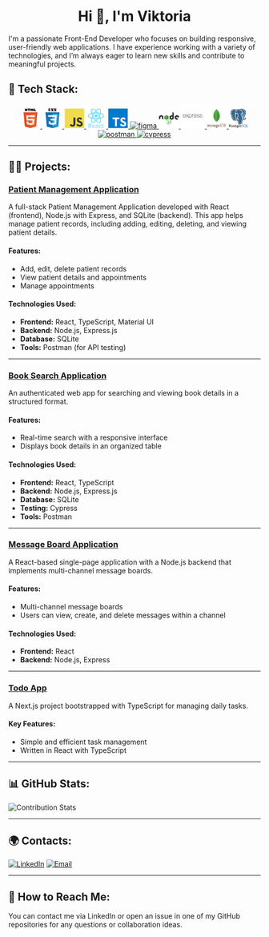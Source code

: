 <h1 align="center">Hi 👋, I'm Viktoria</h1>

I'm a passionate Front-End Developer who focuses on building responsive, user-friendly web applications. I have experience working with a variety of technologies, and I’m always eager to learn new skills and contribute to meaningful projects.


## 🚀 Tech Stack:
<p align="center"> <a href="https://www.w3.org/html/" target="_blank" rel="noreferrer"> <img src="https://raw.githubusercontent.com/devicons/devicon/master/icons/html5/html5-original-wordmark.svg" alt="html5" width="40" height="40"/> </a> <a href="https://www.w3schools.com/css/" target="_blank" rel="noreferrer"> <img src="https://raw.githubusercontent.com/devicons/devicon/master/icons/css3/css3-original-wordmark.svg" alt="css3" width="40" height="40"/> </a> <a href="https://developer.mozilla.org/en-US/docs/Web/JavaScript" target="_blank" rel="noreferrer"> <img src="https://raw.githubusercontent.com/devicons/devicon/master/icons/javascript/javascript-original.svg" alt="javascript" width="40" height="40"/> </a> <a href="https://reactjs.org/" target="_blank" rel="noreferrer"> <img src="https://raw.githubusercontent.com/devicons/devicon/master/icons/react/react-original-wordmark.svg" alt="react" width="40" height="40"/> </a> <a href="https://www.typescriptlang.org/" target="_blank" rel="noreferrer"> <img src="https://raw.githubusercontent.com/devicons/devicon/master/icons/typescript/typescript-original.svg" alt="typescript" width="40" height="40"/> </a> <a href="https://www.figma.com/" target="_blank" rel="noreferrer"> <img src="https://www.vectorlogo.zone/logos/figma/figma-icon.svg" alt="figma" width="40" height="40"/> </a> <a href="https://nodejs.org" target="_blank" rel="noreferrer"> <img src="https://raw.githubusercontent.com/devicons/devicon/master/icons/nodejs/nodejs-original-wordmark.svg" alt="nodejs" width="40" height="40"/> </a> <a href="https://expressjs.com/" target="_blank" rel="noreferrer"> <img src="https://raw.githubusercontent.com/devicons/devicon/master/icons/express/express-original-wordmark.svg" alt="express" width="40" height="40" style="background-color: white; padding: 4px;"/> </a> <a href="https://www.mongodb.com/" target="_blank" rel="noreferrer"> <img src="https://raw.githubusercontent.com/devicons/devicon/master/icons/mongodb/mongodb-original-wordmark.svg" alt="mongodb" width="40" height="40"/> </a> <a href="https://www.postgresql.org" target="_blank" rel="noreferrer"> <img src="https://raw.githubusercontent.com/devicons/devicon/master/icons/postgresql/postgresql-original-wordmark.svg" alt="postgresql" width="40" height="40"/> </a> <a href="https://postman.com" target="_blank" rel="noreferrer"> <img src="https://www.vectorlogo.zone/logos/getpostman/getpostman-icon.svg" alt="postman" width="40" height="40"/> </a> <a href="https://www.cypress.io/" target="_blank" rel="noreferrer"> <img src="https://raw.githubusercontent.com/cypress-io/cypress-icons/master/src/icons/icon_32x32.png" alt="cypress" width="40" height="40"/> </a> </p>
  
---

## 🧑‍💻 Projects:

### [Patient Management Application](https://github.com/shevchenkoviktoria/patients-app)
A full-stack Patient Management Application developed with React (frontend), Node.js with Express, and SQLite (backend). This app helps manage patient records, including adding, editing, deleting, and viewing patient details.

#### Features:
- Add, edit, delete patient records
- View patient details and appointments
- Manage appointments

#### Technologies Used:
- **Frontend:** React, TypeScript, Material UI
- **Backend:** Node.js, Express.js
- **Database:** SQLite
- **Tools:** Postman (for API testing)

---

### [Book Search Application](https://github.com/shevchenkoviktoria/book-search-app)
An authenticated web app for searching and viewing book details in a structured format.

#### Features:
- Real-time search with a responsive interface
- Displays book details in an organized table

#### Technologies Used:
- **Frontend:** React, TypeScript
- **Backend:** Node.js, Express.js
- **Database:** SQLite
- **Testing:** Cypress
- **Tools:** Postman

---

### [Message Board Application](https://github.com/shevchenkoviktoria/message-board)
A React-based single-page application with a Node.js backend that implements multi-channel message boards.

#### Features:
- Multi-channel message boards
- Users can view, create, and delete messages within a channel

#### Technologies Used:
- **Frontend:** React
- **Backend:** Node.js, Express

---

### [Todo App](https://github.com/shevchenkoviktoria/NextJs)
A Next.js project bootstrapped with TypeScript for managing daily tasks.

#### Key Features:
- Simple and efficient task management
- Written in React with TypeScript

---
## 📊 GitHub Stats:
![Contribution Stats](https://github-readme-stats.vercel.app/api?username=shevchenkoviktoria&show_icons=true&count_private=true&include_all_commits=true&hide_border=true&hide_title=true)

---

## 🌍 Contacts:
[![LinkedIn](https://img.shields.io/badge/LinkedIn-blue.svg)](https://www.linkedin.com/in/viktoriia-shevchenko-/)
[![Email](https://img.shields.io/badge/Email-viktoriia_shevchenko%40ukr.net-orange.svg)](mailto:viktoriia_shevchenko@ukr.net)

---

## 💬 How to Reach Me:
You can contact me via LinkedIn or open an issue in one of my GitHub repositories for any questions or collaboration ideas.

